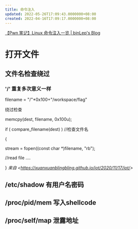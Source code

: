 ```yaml
---
title: 命令注入
updated: 2022-05-26T17:09:43.0000000+08:00
created: 2022-04-16T17:09:17.0000000+08:00
---
```


[【Pwn 笔记】Linux 命令注入一览 \| binLep's Blog](https://binlep.github.io/2020/03/24/%E3%80%90Pwn%20%E7%AC%94%E8%AE%B0%E3%80%91Linux%20%E5%91%BD%E4%BB%A4%E6%B3%A8%E5%85%A5%E4%B8%80%E8%A7%88/)

# 打开文件
## 文件名检查绕过
### '/' 重复多次意义一样
filename = "/"\*0x100+"/workspace/flag"

绕过检查

memcpy(dest, filename, 0x100u);

if ( compare_filename(dest) ) //检查文件名

{

stream = fopen((const char \*)filename, "rb");

//read file ....

}
*来自 \<<https://xuanxuanblingbling.github.io/iot/2020/11/17/iot/>\>*
## /etc/shadow 有用户名密码
## /proc/pid/mem 写入shellcode
## /proc/self/map 泄露地址
